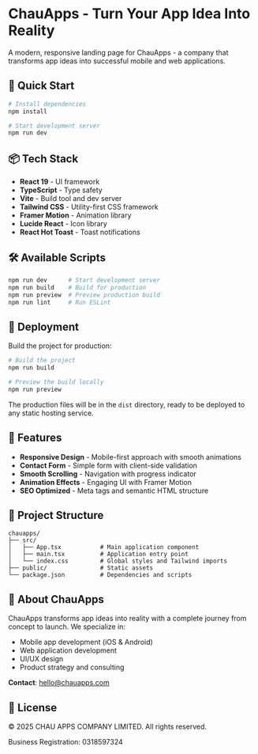 # ChauApps - Turn Your App Idea Into Reality

A modern, responsive landing page for ChauApps - a company that transforms app ideas into successful mobile and web applications.

## 🚀 Quick Start

```bash
# Install dependencies
npm install

# Start development server
npm run dev
```

## 📦 Tech Stack

- **React 19** - UI framework
- **TypeScript** - Type safety
- **Vite** - Build tool and dev server
- **Tailwind CSS** - Utility-first CSS framework
- **Framer Motion** - Animation library
- **Lucide React** - Icon library
- **React Hot Toast** - Toast notifications

## 🛠️ Available Scripts

```bash
npm run dev      # Start development server
npm run build    # Build for production
npm run preview  # Preview production build
npm run lint     # Run ESLint
```

## 🚢 Deployment

Build the project for production:

```bash
# Build the project
npm run build

# Preview the build locally
npm run preview
```

The production files will be in the `dist` directory, ready to be deployed to any static hosting service.

## 🎨 Features

- **Responsive Design** - Mobile-first approach with smooth animations
- **Contact Form** - Simple form with client-side validation
- **Smooth Scrolling** - Navigation with progress indicator
- **Animation Effects** - Engaging UI with Framer Motion
- **SEO Optimized** - Meta tags and semantic HTML structure

## 📁 Project Structure

```
chauapps/
├── src/
│   ├── App.tsx           # Main application component
│   ├── main.tsx          # Application entry point
│   └── index.css         # Global styles and Tailwind imports
├── public/               # Static assets
└── package.json          # Dependencies and scripts
```

## 🏢 About ChauApps

ChauApps transforms app ideas into reality with a complete journey from concept to launch. We specialize in:

- Mobile app development (iOS & Android)
- Web application development
- UI/UX design
- Product strategy and consulting

**Contact**: hello@chauapps.com

## 📄 License

© 2025 CHAU APPS COMPANY LIMITED. All rights reserved.

Business Registration: 0318597324